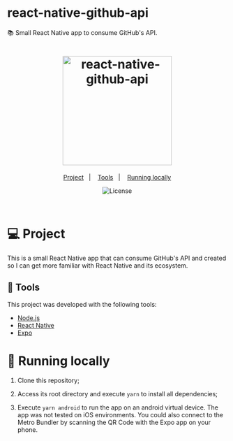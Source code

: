 # react-native-github-api

📚 Small React Native app to consume GitHub's API.

<h1 align="center">
    <img alt="react-native-github-api" title="react-native-github-api" src=".github/app.gif" width="250px" />
</h1>

<p align="center">
  <a href="#💻-project">Project</a>&nbsp;&nbsp;&nbsp;|&nbsp;&nbsp;&nbsp;
  <a href="#🔧-tools">Tools</a>&nbsp;&nbsp;&nbsp;|&nbsp;&nbsp;&nbsp;
  <a href="#🏡-running-locally">Running locally</a>
</p>

<p align="center">
  <img alt="License" src="https://img.shields.io/badge/license-Unlicense-orange">
</p>
<br>

# 💻 Project

This is a small React Native app that can consume GitHub's API and created so I can get more familiar with React Native and its ecosystem.

## 🔧 Tools

This project was developed with the following tools:

- [Node.js](https://nodejs.org/en/)
- [React Native](https://reactnative.dev/)
- [Expo](https://expo.io/)

# 🏡 Running locally

1. Clone this repository;

2. Access its root directory and execute `yarn` to install all dependencies;

3. Execute `yarn android` to run the app on an android virtual device. The app was not tested on iOS environments. You could also connect to the Metro Bundler by scanning the QR Code with the Expo app on your phone.
